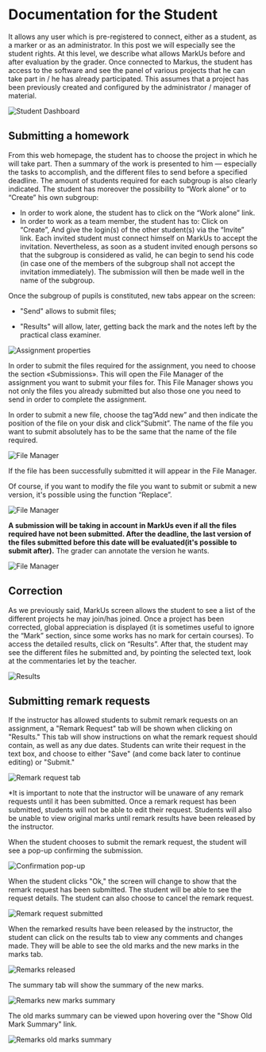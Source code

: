 Documentation for the Student
=============================

It allows any user which is pre-registered to connect, either as a student, as a marker or as an administrator. In this post we will especially see the student rights. At this level, we describe what allows MarkUs before and after evaluation by the grader. Once connected to Markus, the student has access to the software and see the panel of various projects that he can take part in / he has already participated. This assumes that a project has been previously created and configured by the administrator / manager of material.

![Student Dashboard](images/Doc_Student_Dashboard.png "Student HomePage")

Submitting a homework
---------------------

From this web homepage, the student has to choose the project in which he will take part. Then a summary of the work is presented to him — especially the tasks to accomplish, and the different files to send before a specified deadline. The amount of students required for each subgroup is also clearly indicated. The student has moreover the possibility to “Work alone” or to “Create” his own subgroup:

-   In order to work alone, the student has to click on the “Work alone” link.
-   In order to work as a team member, the student has to: Click on “Create”, And give the login(s) of the other student(s) via the “Invite” link. Each invited student must connect himself on MarkUs to accept the invitation. Nevertheless, as soon as a student invited enough persons so that the subgroup is considered as valid, he can begin to send his code (in case one of the members of the subgroup shall not accept the invitation immediately). The submission will then be made well in the name of the subgroup.

Once the subgroup of pupils is constituted, new tabs appear on the screen:

-   "Send" allows to submit files;

-   "Results" will allow, later, getting back the mark and the notes left by the practical class examiner.

![Assignment properties](images/Doc_Student_Assignment.png "Assignment properties once you have a group")

In order to submit the files required for the assignment, you need to choose the section «Submissions». This will open the File Manager of the assignment you want to submit your files for. This File Manager shows you not only the files you already submitted but also those one you need to send in order to complete the assignment.

In order to submit a new file, choose the tag”Add new” and then indicate the position of the file on your disk and click”Submit”. The name of the file you want to submit absolutely has to be the same that the name of the file required.

![File Manager](images/Doc_Student_FileManager.png "File Manager with required files")

If the file has been successfully submitted it will appear in the File Manager.

Of course, if you want to modify the file you want to submit or submit a new version, it's possible using the function “Replace”.

![File Manager](images/Doc_Student_Flash.png "File Manager validation changes")

**A submission will be taking in account in MarkUs even if all the files required have not been submitted. After the deadline, the last version of the files submitted before this date will be evaluated(it's possible to submit after).** The grader can annotate the version he wants.

![File Manager](images/Doc_Student_FileManagerEmpty.png "File Manager when no file has been submitted")

Correction
----------

As we previously said, MarkUs screen allows the student to see a list of the different projects he may join/has joined. Once a project has been corrected, global appreciation is displayed (it is sometimes useful to ignore the “Mark” section, since some works has no mark for certain courses). To access the detailed results, click on “Results”. After that, the student may see the different files he submitted and, by pointing the selected text, look at the commentaries let by the teacher.

![Results](images/Doc_Student_Grading.png "Page seen by the student once marks have been released")

Submitting remark requests
--------------------------

If the instructor has allowed students to submit remark requests on an assignment, a "Remark Request" tab will be shown when clicking on "Results." This tab will show instructions on what the remark request should contain, as well as any due dates. Students can write their request in the text box, and choose to either "Save" (and come back later to continue editing) or "Submit."

![Remark request tab](images/Doc_Student_Remark_Request.png "Remark request tab seen by the student once marks have been released")

\*It is important to note that the instructor will be unaware of any remark requests until it has been submitted. Once a remark request has been submitted, students will not be able to edit their request. Students will also be unable to view original marks until remark results have been released by the instructor.

When the student chooses to submit the remark request, the student will see a pop-up confirming the submission.

![Confirmation pop-up](images/Doc_Student_Confirm_Remark_Submission.png "Remark request submission confirmation pop-up")

When the student clicks "Ok," the screen will change to show that the remark request has been submitted. The student will be able to see the request details. The student can also choose to cancel the remark request.

![Remark request submitted](images/Doc_Student_Remark_Request_Submitted.png "The screen that students will see upon remark request submission")

When the remarked results have been released by the instructor, the student can click on the results tab to view any comments and changes made. They will be able to see the old marks and the new marks in the marks tab.

![Remarks released](images/Doc_Student_Remarks_Released.png "The tab containing old and new marks")

The summary tab will show the summary of the new marks.

![Remarks new marks summary](images/Doc_Student_Remarks_Summary.png "The tab containing new summary of marks")

The old marks summary can be viewed upon hovering over the "Show Old Mark Summary" link.

![Remarks old marks summary](images/Doc_Student_Remarks_Oldmarks_Summary.png "The tab containing old summary of marks on mouseover")
